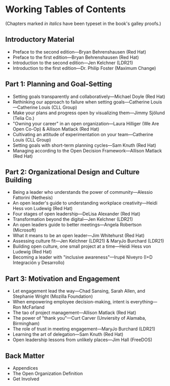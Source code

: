 # Working Tables of Contents

(Chapters marked _in italics_ have been typeset in the book's galley proofs.)

## Introductory Material

- Preface to the second edition—Bryan Behrenshausen (Red Hat)
- Preface to the first edition—Bryan Behrenshausen (Red Hat)
- Introduction to the second edition—Jen Kelchner (LDR21)
- Introduction to the first edition—Dr. Philip Foster (Maximum Change)

## Part 1: Planning and Goal-Setting

- Setting goals transparently and collaboratively—Michael Doyle (Red Hat)
- Rethinking our approach to failure when setting goals—Catherine Louis—Catherine Louis (CLL Group)
- Make your plans and progress open by visualizing them—Jimmy Sjölund (Telia Co.)
- "Owning your career" in an open organization—Laura Hilliger (We Are Open Co-Op) & Allison Matlack (Red Hat)
- Cultivating an attitude of experimentation on your team—Catherine Louis (CLL Group)
- Setting goals with short-term planning cycles—Sam Knuth (Red Hat)
- Managing according to the Open Decision Framework—Allison Matlack (Red Hat)

## Part 2: Organizational Design and Culture Building

- Being a leader who understands the power of community—Alessio Fattorini (Nethesis)
- An open leader's guide to understanding workplace creativity—Heidi Hess von Ludewig (Red Hat)
- Four stages of open leadership—DeLisa Alexander (Red Hat)
- Transformation beyond the digital—Jen Kelchner (LDR21)
- An open leaders guide to better meetings—Angela Robertson (Microsoft)
- What it means to be an open leader—Jim Whitehurst (Red Hat)
- Assessing culture fit—Jen Kelchner (LDR21) & MaryJo Burchard (LDR21)
- Building open culture, one small project at a time—Heidi Hess von Ludewig (Red Hat)
- Becoming a leader with "inclusive awareness"—Irupé Niveyro (I+D Integración y Desarrollo)

## Part 3: Motivation and Engagement

- Let engagement lead the way—Chad Sansing, Sarah Allen, and Stephanie Wright (Mozilla Foundation)
- When empowering employee decision-making, intent is everything—Ron McFarland
- The tao of project management—Allison Matlack (Red Hat)
- The power of "thank you"—Curt Carver (Unviersity of Alamaba, Birmingham)
- The role of trust in meeting engagement—MaryJo Burchard (LDR21)
- Learning the art of delegation—Sam Knuth (Red Hat)
- Open leadership lessons from unlikely places—Jim Hall (FreeDOS)

## Back Matter

- Appendices
- The Open Organization Definition
- Get Involved
